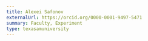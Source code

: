 ```yaml
---
title: Alexei Safonov
externalUrl: https://orcid.org/0000-0001-9497-5471
summary: Faculty, Experiment
type: texasamuniversity
---
```

